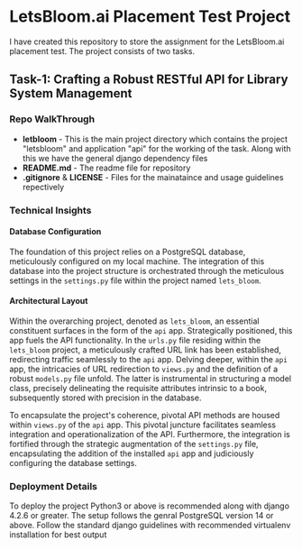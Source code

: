 # LetsBloom.ai Placement Test Project

I have created this repository to store the assignment for the LetsBloom.ai placement test. The project consists of two tasks.

## Task-1: Crafting a Robust RESTful API for Library System Management

### Repo WalkThrough
- **letbloom** - This is the main project directory which contains the project "letsbloom" and application "api" for the working of the task. Along with this we have the general django dependency files
- **README.md** - The readme file for repository
- **.gitignore** & **LICENSE** - Files for the mainataince and usage guidelines repectively

### Technical Insights

#### Database Configuration
The foundation of this project relies on a PostgreSQL database, meticulously configured on my local machine. The integration of this database into the project structure is orchestrated through the meticulous settings in the `settings.py` file within the project named `lets_bloom`.

#### Architectural Layout
Within the overarching project, denoted as `lets_bloom`, an essential constituent surfaces in the form of the `api` app. Strategically positioned, this app fuels the API functionality. In the `urls.py` file residing within the `lets_bloom` project, a meticulously crafted URL link has been established, redirecting traffic seamlessly to the `api` app. Delving deeper, within the `api` app, the intricacies of URL redirection to `views.py` and the definition of a robust `models.py` file unfold. The latter is instrumental in structuring a model class, precisely delineating the requisite attributes intrinsic to a book, subsequently stored with precision in the database.

To encapsulate the project's coherence, pivotal API methods are housed within `views.py` of the `api` app. This pivotal juncture facilitates seamless integration and operationalization of the API. Furthermore, the integration is fortified through the strategic augmentation of the `settings.py` file, encapsulating the addition of the installed `api` app and judiciously configuring the database settings.


### Deployment Details
To deploy the project Python3 or above is recommended along with django 4.2.6 or greater. The setup follows the genral PostgreSQL version 14 or above. Follow the standard django guidelines with recommended virtualenv installation for best output
